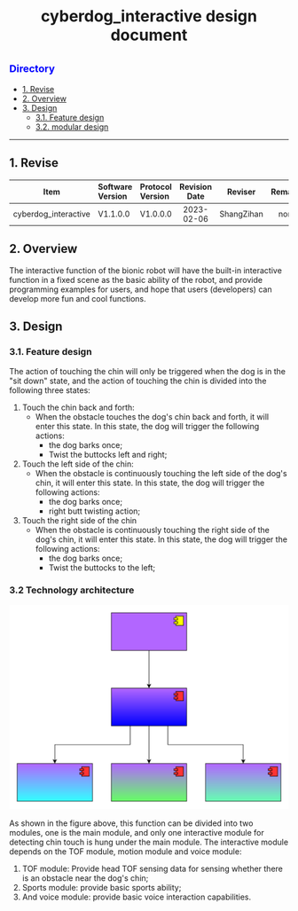 # <center>cyberdog_interactive design document</center>

## <font color=Blue size=4> Directory </font>
* [1. Revise](#1-revise)
* [2. Overview](#2-overview)
* [3. Design](#3-design)
  * [3.1. Feature design](#31-feature-design)
  * [3.2. modular design](#32-modular-design)
---
## 1. Revise

<center>

Item|Software Version|Protocol Version|Revision Date|Reviser|Remarks
:--:|:--|:--|:--:|:--:|:--:
cyberdog_interactive|V1.1.0.0|V1.0.0.0|2023-02-06|ShangZihan|none

</center>

## 2. Overview
The interactive function of the bionic robot will have the built-in interactive function in a fixed scene as the basic ability of the robot, and provide programming examples for users, and hope that users (developers) can develop more fun and cool functions.

## 3. Design
### 3.1. Feature design

The action of touching the chin will only be triggered when the dog is in the "sit down" state, and the action of touching the chin is divided into the following three states:
1. Touch the chin back and forth:
   - When the obstacle touches the dog's chin back and forth, it will enter this state. In this state, the dog will trigger the following actions:
     - the dog barks once;
     - Twist the buttocks left and right;
2. Touch the left side of the chin:
   - When the obstacle is continuously touching the left side of the dog's chin, it will enter this state. In this state, the dog will trigger the following actions:
     - the dog barks once;
     - right butt twisting action;
3. Touch the right side of the chin
   - When the obstacle is continuously touching the right side of the dog's chin, it will enter this state. In this state, the dog will trigger the following actions:
     - the dog barks once;
     - Twist the buttocks to the left;

### 3.2 Technology architecture

<center>

![](./image/cyberdog_interactive_module.svg)

</center>

As shown in the figure above, this function can be divided into two modules, one is the main module, and only one interactive module for detecting chin touch is hung under the main module. The interactive module depends on the TOF module, motion module and voice module:
1. TOF module: Provide head TOF sensing data for sensing whether there is an obstacle near the dog's chin;
2. Sports module: provide basic sports ability;
3. And voice module: provide basic voice interaction capabilities.
